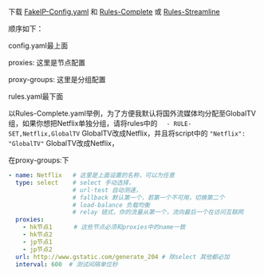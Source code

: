 下载 [FakeIP-Config.yaml](https://github.com/zzcabc/Rules/tree/main/FakeIP-Config.yaml) 和 [Rules-Complete](https://github.com/zzcabc/Rules/tree/main/Rules-Complete) 或 [Rules-Streamline](https://github.com/zzcabc/Rules/tree/main/Rules-Streamline) 


顺序如下：

config.yaml最上面

proxies:    这里是节点配置 

proxy-groups:    这里是分组配置

rules.yaml最下面


以Rules-Complete.yaml举例，为了方便我默认将国外流媒体均分配至GlobalTV组，如果你想把Netflix单独分组，请将rules中的 `  - RULE-SET,Netflix,GlobalTV` GlobalTV改成Netflix，并且将script中的 `"Netflix": "GlobalTV"` GlobalTV改成Netflix，

在proxy-groups:下
```yaml
- name: Netflix   # 这里是上面设置的名称，可以为任意
  type: select    # select 手动选择，
                  # url-test 自动测速，
                  # fallback 默认第一个，若第一个不可用，切换第二个
                  # load-balance 负载均衡
                  # relay 链式，你的流量从第一个，流向最后一个在访问互联网
  proxies: 
    - hk节点1      # 这些节点必须和proxies中的name一致
    - hk节点2
    - jp节点1
    - jp节点2
  url: http://www.gstatic.com/generate_204 # 除select 其他都必加
  interval: 600  # 测试间隔单位秒
```
